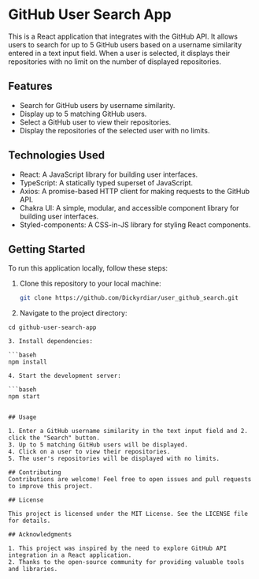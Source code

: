 # GitHub User Search App

This is a React application that integrates with the GitHub API. It allows users to search for up to 5 GitHub users based on a username similarity entered in a text input field. When a user is selected, it displays their repositories with no limit on the number of displayed repositories.

## Features

- Search for GitHub users by username similarity.
- Display up to 5 matching GitHub users.
- Select a GitHub user to view their repositories.
- Display the repositories of the selected user with no limits.

## Technologies Used

- React: A JavaScript library for building user interfaces.
- TypeScript: A statically typed superset of JavaScript.
- Axios: A promise-based HTTP client for making requests to the GitHub API.
- Chakra UI: A simple, modular, and accessible component library for building user interfaces.
- Styled-components: A CSS-in-JS library for styling React components.



## Getting Started

To run this application locally, follow these steps:

1. Clone this repository to your local machine:

   ```bash
   git clone https://github.com/Dickyrdiar/user_github_search.git

   ```

2. Navigate to the project directory:

  ````baseh
  cd github-user-search-app

3. Install dependencies:

  ```baseh
  npm install

4. Start the development server:

  ```baseh
  npm start


## Usage

1. Enter a GitHub username similarity in the text input field and 2. click the "Search" button.
3. Up to 5 matching GitHub users will be displayed.
4. Click on a user to view their repositories.
5. The user's repositories will be displayed with no limits.

## Contributing
Contributions are welcome! Feel free to open issues and pull requests to improve this project.

## License

This project is licensed under the MIT License. See the LICENSE file for details.

## Acknowledgments

1. This project was inspired by the need to explore GitHub API  integration in a React application.
2. Thanks to the open-source community for providing valuable tools and libraries.
